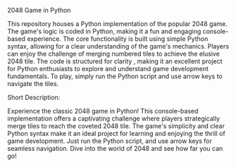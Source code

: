2048 Game in Python

This repository houses a Python implementation of the popular 2048 game. 
The game's logic is coded in Python, making it a fun and engaging console-based experience.
The core functionality is built using simple Python syntax, allowing for a clear understanding of the game's mechanics. 
Players can enjoy the challenge of merging numbered tiles to achieve the elusive 2048 tile. The code is structured for clarity
, making it an excellent project for Python enthusiasts to explore and understand game development fundamentals. To play, 
simply run the Python script and use arrow keys to navigate the tiles.

Short Description:

Experience the classic 2048 game in Python! This console-based implementation offers a captivating challenge where players 
strategically merge tiles to reach the coveted 2048 tile. The game's simplicity and clear Python syntax make it an ideal
project for learning and enjoying the thrill of game development. Just run the Python script, and use arrow keys for seamless 
navigation. Dive into the world of 2048 and see how far you can go!
